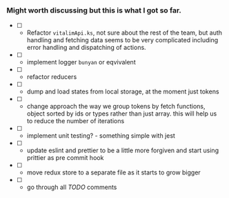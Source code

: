 ### Might worth discussing but this is what I got so far.

- [ ] - Refactor `vitalimApi.ks`, not sure about the rest of the team, but auth handling and fetching data seems to be very complicated including error handling and dispatching of actions.
- [ ] - implement logger `bunyan` or eqvivalent
- [ ] - refactor reducers
- [ ] - dump and load states from local storage, at the moment just tokens
- [ ] - change approach the way we group tokens by fetch functions, object sorted by ids or types rather than just array. this will help us to reduce the number of iterations
- [ ] - implement unit testing? - something simple with jest
- [ ] - update eslint and prettier to be a little more forgiven and start using prittier as pre commit hook
- [ ] - move redux store to a separate file as it starts to grow bigger
- [ ] - go through all *TODO* comments